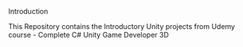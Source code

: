 Introduction

This Repository contains the Introductory Unity projects from Udemy course - Complete C# Unity Game Developer 3D
